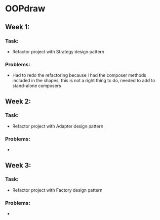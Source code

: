 # OOPdraw

## Week 1:
### Task:
- Refactor project with Strategy design pattern
### Problems:
- Had to redo the refactoring because I had the composer methods included in the shapes, this is not a right thing to do, needed to add to stand-alone composers
## Week 2:
### Task:
- Refactor project with Adapter design pattern
### Problems:
-
## Week 3:
### Task:
- Refactor project with Factory design pattern
### Problems:
-
